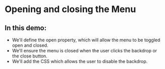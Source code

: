 # **Opening and closing the Menu**

## **In this demo:**

- We'll define the open property, which will allow the menu to be toggled open and closed.
- We'll ensure the menu is closed when the user clicks the backdrop or the close button.
- We'll add the CSS which allows the user to disable the backdrop.
